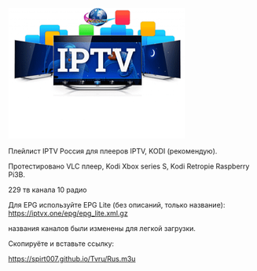 ![Image alt](https://github.com/Spirt007/Tvru/blob/Master/IMG_20231109_124228.png)
                                 
                                  
 
Плейлист IPTV Россия для плееров IPTV, KODI (рекомендую).

Протестировано VLC плеер, Kodi Xbox series S, Kodi Retropie Raspberry Pi3B.

229 тв канала 10 радио


Для EPG используйте EPG Lite (без описаний, только название): https://iptvx.one/epg/epg_lite.xml.gz 

названия каналов были изменены для легкой загрузки.

Скопируёте и вставьте ссылку:

 https://spirt007.github.io/Tvru/Rus.m3u
